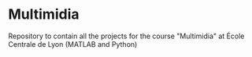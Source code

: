 # Multimidia
Repository to contain all the projects for the course "Multimidia" at École Centrale de Lyon (MATLAB and Python)
